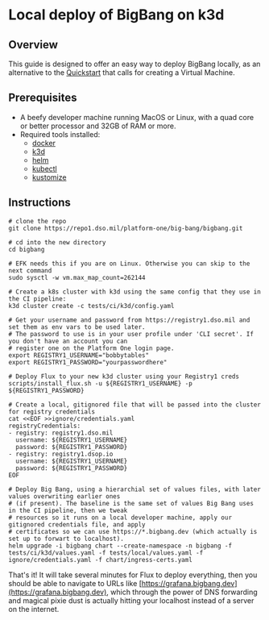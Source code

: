 # Local deploy of BigBang on k3d

## Overview

This guide is designed to offer an easy way to deploy BigBang locally, as an alternative to the [Quickstart](./quickstart.md) that calls for creating a Virtual Machine.

## Prerequisites

* A beefy developer machine running MacOS or Linux, with a quad core or better processor and 32GB of RAM or more.
* Required tools installed:
  * [docker](https://docs.docker.com/get-docker/)
  * [k3d](https://k3d.io/)
  * [helm](https://helm.sh/docs/intro/install/)
  * [kubectl](https://kubernetes.io/docs/tasks/tools/)
  * [kustomize](https://kustomize.io/)

## Instructions

```shell
# clone the repo
git clone https://repo1.dso.mil/platform-one/big-bang/bigbang.git

# cd into the new directory
cd bigbang

# EFK needs this if you are on Linux. Otherwise you can skip to the next command
sudo sysctl -w vm.max_map_count=262144

# Create a k8s cluster with k3d using the same config that they use in the CI pipeline:
k3d cluster create -c tests/ci/k3d/config.yaml

# Get your username and password from https://registry1.dso.mil and set them as env vars to be used later.
# The password to use is in your user profile under 'CLI secret'. If you don't have an account you can
# register one on the Platform One login page.
export REGISTRY1_USERNAME="bobbytables"
export REGISTRY1_PASSWORD="yourpasswordhere"

# Deploy Flux to your new k3d cluster using your Registry1 creds
scripts/install_flux.sh -u ${REGISTRY1_USERNAME} -p ${REGISTRY1_PASSWORD}

# Create a local, gitignored file that will be passed into the cluster for registry credentials
cat <<EOF >>ignore/credentials.yaml
registryCredentials:
- registry: registry1.dso.mil
  username: ${REGISTRY1_USERNAME}
  password: ${REGISTRY1_PASSWORD}
- registry: registry1.dsop.io
  username: ${REGISTRY1_USERNAME}
  password: ${REGISTRY1_PASSWORD}
EOF

# Deploy Big Bang, using a hierarchial set of values files, with later values overwriting earlier ones
# (if present). The baseline is the same set of values Big Bang uses in the CI pipeline, then we tweak
# resources so it runs on a local developer machine, apply our gitignored credentials file, and apply
# certificates so we can use https://*.bigbang.dev (which actually is set up to forwart to localhost).
helm upgrade -i bigbang chart --create-namespace -n bigbang -f tests/ci/k3d/values.yaml -f tests/local/values.yaml -f ignore/credentials.yaml -f chart/ingress-certs.yaml
```

That's it! It will take several minutes for Flux to deploy everything, then you should be able to navigate to URLs like [https://grafana.bigbang.dev](https://grafana.bigbang.dev), which through the power of DNS forwarding and magical pixie dust is actually hitting your localhost instead of a server on the internet.
